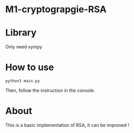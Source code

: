 # M1-cryptograpgie-RSA

# Library
Only need sympy

# How to use
``` python3 main.py ```

Then, follow the instruction in the console.

# About
This is a basic implementation of RSA, it can be improved !

